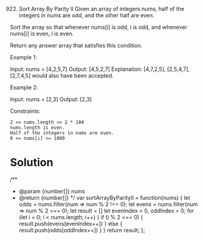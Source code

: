 922. Sort Array By Parity II
Given an array of integers nums, half of the integers in nums are odd, and the other half are even.

Sort the array so that whenever nums[i] is odd, i is odd, and whenever nums[i] is even, i is even.

Return any answer array that satisfies this condition.

 

Example 1:

Input: nums = [4,2,5,7]
Output: [4,5,2,7]
Explanation: [4,7,2,5], [2,5,4,7], [2,7,4,5] would also have been accepted.

Example 2:

Input: nums = [2,3]
Output: [2,3]

 

Constraints:

    2 <= nums.length <= 2 * 104
    nums.length is even.
    Half of the integers in nums are even.
    0 <= nums[i] <= 1000



  # Solution
  /**
 * @param {number[]} nums
 * @return {number[]}
 */
var sortArrayByParityII = function(nums) {
    let odds = nums.filter(num => num % 2 !== 0);
    let evens = nums.filter(num => num % 2 === 0);
    let result = []
    let evenIndex = 0, oddIndex = 0;
    for (let i = 0; i < nums.length; i++) {
        if (i % 2 === 0) {
            result.push(evens[evenIndex++])
        } else {
            result.push(odds[oddIndex++])
        }
    }
    return result;
};
